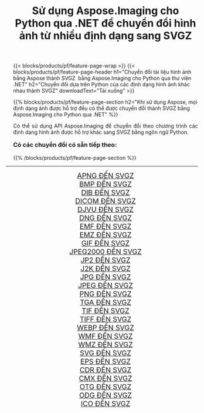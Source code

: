 ﻿---
title: Sử dụng Aspose.Imaging cho Python qua .NET để chuyển đổi hình ảnh từ nhiều định dạng sang SVGZ 
weight: 3920
url: /vi/python-net/conversion/to/svgz/ 
lang: vi
langdirlevel: 2
locales: zh-hans,ja,it,ru,de,es,fr,nl,id,lt,pl,pt,vi,tr,ko,zh-hant,ar,hi,th,sv,cs,uk,he
description: Bạn có thể sử dụng Aspose.Imaging for Python qua thư viện .NET để chuyển đổi từ nhiều định dạng sang SVGZ
---

{{< blocks/products/pf/feature-page-wrap >}}
{{< blocks/products/pf/feature-page-header h1="Chuyển đổi tài liệu hình ảnh bằng Aspose thành SVGZ  bằng Aspose.Imaging cho Python qua thư viện .NET" h2="Chuyển đổi dựa trên Python của các định dạng hình ảnh khác nhau thành SVGZ" downloadText="Tải xuống" >}}


{{% blocks/products/pf/feature-page-section  h2="Khi sử dụng Aspose, mọi định dạng ảnh được hỗ trợ đều có thể được chuyển đổi thành SVGZ bằng Aspose.Imaging cho Python qua .NET" %}}
<p align=justify>Có thể sử dụng API Aspose.Imaging để chuyển đổi theo chương trình các định dạng hình ảnh được hỗ trợ khác sang SVGZ bằng ngôn ngữ Python.</p>
<h3 style="margin-top:16px;">
Có các chuyển đổi có sẵn tiếp theo:
</h3>
{{% /blocks/products/pf/feature-page-section %}}
<div class="container-fluid productfamilypage bg-gray">
    <div class="convertypes bg-gray agp-content section">
        <div class="container">
		<hr style="margin-left:-20px;"/>
		<div class="row other-converters" style="gap: 10px;font-size: 19px;text-align:center;">
		    <div class='col-md-3 other-converter remove-lp remove-rp'><a href="/imaging/vi/python-net/conversion/apng-to-svgz/" style="padding:15px;">APNG ĐẾN SVGZ</a></div>
<div class='col-md-3 other-converter remove-lp remove-rp'><a href="/imaging/vi/python-net/conversion/bmp-to-svgz/" style="padding:15px;">BMP ĐẾN SVGZ</a></div>
<div class='col-md-3 other-converter remove-lp remove-rp'><a href="/imaging/vi/python-net/conversion/dib-to-svgz/" style="padding:15px;">DIB ĐẾN SVGZ</a></div>
<div class='col-md-3 other-converter remove-lp remove-rp'><a href="/imaging/vi/python-net/conversion/dicom-to-svgz/" style="padding:15px;">DICOM ĐẾN SVGZ</a></div>
<div class='col-md-3 other-converter remove-lp remove-rp'><a href="/imaging/vi/python-net/conversion/djvu-to-svgz/" style="padding:15px;">DJVU ĐẾN SVGZ</a></div>
<div class='col-md-3 other-converter remove-lp remove-rp'><a href="/imaging/vi/python-net/conversion/dng-to-svgz/" style="padding:15px;">DNG ĐẾN SVGZ</a></div>
<div class='col-md-3 other-converter remove-lp remove-rp'><a href="/imaging/vi/python-net/conversion/emf-to-svgz/" style="padding:15px;">EMF ĐẾN SVGZ</a></div>
<div class='col-md-3 other-converter remove-lp remove-rp'><a href="/imaging/vi/python-net/conversion/emz-to-svgz/" style="padding:15px;">EMZ ĐẾN SVGZ</a></div>
<div class='col-md-3 other-converter remove-lp remove-rp'><a href="/imaging/vi/python-net/conversion/gif-to-svgz/" style="padding:15px;">GIF ĐẾN SVGZ</a></div>
<div class='col-md-3 other-converter remove-lp remove-rp'><a href="/imaging/vi/python-net/conversion/jpeg2000-to-svgz/" style="padding:15px;">JPEG2000 ĐẾN SVGZ</a></div>
<div class='col-md-3 other-converter remove-lp remove-rp'><a href="/imaging/vi/python-net/conversion/jp2-to-svgz/" style="padding:15px;">JP2 ĐẾN SVGZ</a></div>
<div class='col-md-3 other-converter remove-lp remove-rp'><a href="/imaging/vi/python-net/conversion/j2k-to-svgz/" style="padding:15px;">J2K ĐẾN SVGZ</a></div>
<div class='col-md-3 other-converter remove-lp remove-rp'><a href="/imaging/vi/python-net/conversion/jpg-to-svgz/" style="padding:15px;">JPG ĐẾN SVGZ</a></div>
<div class='col-md-3 other-converter remove-lp remove-rp'><a href="/imaging/vi/python-net/conversion/jpeg-to-svgz/" style="padding:15px;">JPEG ĐẾN SVGZ</a></div>
<div class='col-md-3 other-converter remove-lp remove-rp'><a href="/imaging/vi/python-net/conversion/png-to-svgz/" style="padding:15px;">PNG ĐẾN SVGZ</a></div>
<div class='col-md-3 other-converter remove-lp remove-rp'><a href="/imaging/vi/python-net/conversion/tga-to-svgz/" style="padding:15px;">TGA ĐẾN SVGZ</a></div>
<div class='col-md-3 other-converter remove-lp remove-rp'><a href="/imaging/vi/python-net/conversion/tif-to-svgz/" style="padding:15px;">TIF ĐẾN SVGZ</a></div>
<div class='col-md-3 other-converter remove-lp remove-rp'><a href="/imaging/vi/python-net/conversion/tiff-to-svgz/" style="padding:15px;">TIFF ĐẾN SVGZ</a></div>
<div class='col-md-3 other-converter remove-lp remove-rp'><a href="/imaging/vi/python-net/conversion/webp-to-svgz/" style="padding:15px;">WEBP ĐẾN SVGZ</a></div>
<div class='col-md-3 other-converter remove-lp remove-rp'><a href="/imaging/vi/python-net/conversion/wmf-to-svgz/" style="padding:15px;">WMF ĐẾN SVGZ</a></div>
<div class='col-md-3 other-converter remove-lp remove-rp'><a href="/imaging/vi/python-net/conversion/wmz-to-svgz/" style="padding:15px;">WMZ ĐẾN SVGZ</a></div>
<div class='col-md-3 other-converter remove-lp remove-rp'><a href="/imaging/vi/python-net/conversion/svg-to-svgz/" style="padding:15px;">SVG ĐẾN SVGZ</a></div>
<div class='col-md-3 other-converter remove-lp remove-rp'><a href="/imaging/vi/python-net/conversion/eps-to-svgz/" style="padding:15px;">EPS ĐẾN SVGZ</a></div>
<div class='col-md-3 other-converter remove-lp remove-rp'><a href="/imaging/vi/python-net/conversion/cdr-to-svgz/" style="padding:15px;">CDR ĐẾN SVGZ</a></div>
<div class='col-md-3 other-converter remove-lp remove-rp'><a href="/imaging/vi/python-net/conversion/cmx-to-svgz/" style="padding:15px;">CMX ĐẾN SVGZ</a></div>
<div class='col-md-3 other-converter remove-lp remove-rp'><a href="/imaging/vi/python-net/conversion/otg-to-svgz/" style="padding:15px;">OTG ĐẾN SVGZ</a></div>
<div class='col-md-3 other-converter remove-lp remove-rp'><a href="/imaging/vi/python-net/conversion/odg-to-svgz/" style="padding:15px;">ODG ĐẾN SVGZ</a></div>
<div class='col-md-3 other-converter remove-lp remove-rp'><a href="/imaging/vi/python-net/conversion/ico-to-svgz/" style="padding:15px;">ICO ĐẾN SVGZ</a></div>
                </div>
        </div>
    </div>
</div>
<br/>

